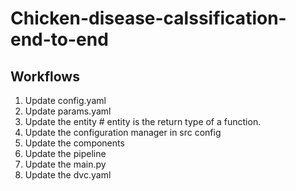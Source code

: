 # Chicken-disease-calssification-end-to-end

## Workflows

1. Update config.yaml
2. Update params.yaml
3. Update the entity    # entity is the return type of a function.
4. Update the configuration manager in src config
5. Update the components
6. Update the pipeline 
7. Update the main.py
8. Update the dvc.yaml
